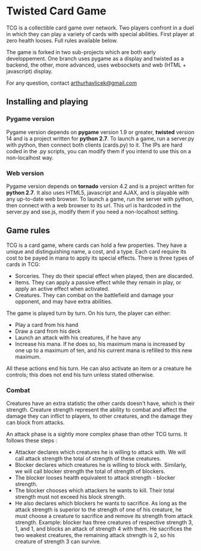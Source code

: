 # Twisted Card Game

TCG is a collectible card game over network. Two players confront in a duel in
which they can play a variety of cards with special abilities. First player at
zero health looses. Full rules available below.

The game is forked in two sub-projects which are both early developpement. One
branch uses pygame as a display and twisted as a backend, the other, more 
advanced, uses websockets and web (HTML + javascript) display.

For any question, contact arthurhavlicek@gmail.com

## Installing and playing

### Pygame version

Pygame version depends on **pygame** version 1.9 or greater, **twisted** version 14
and is a project written for **python 2.7**.
To launch a game, run a server.py with python, then connect both clients 
(cards.py) to it. The IPs are hard coded in the .py scripts, you can modify 
them if you intend to use this on a non-localhost way.

### Web version

Pygame version depends on **tornado** version 4.2 and is a project written for 
**python 2.7**. It also uses HTML5, javascript and AJAX, and is playable with any
up-to-date web browser. 
To launch a game, run the server with python, then connect with a web browser
to its url. This url is hardcoded in the server.py and sse.js, modify them if
you need a non-localhost setting.

## Game rules

TCG is a card game, where cards can hold a few properties. They have a unique
and distinguishing name, a cost, and a type. Each card require its cost to be
payed in mana to apply its special effects. There is three types of cards in 
TCG:
* Sorceries. They do their special effect when played, then are discarded.
* Items. They can apply a passive effect while they remain in play, or apply an 
active effect when activated.
* Creatures. They can combat on the battlefield and damage your opponent, and
may have extra abilities.

The game is played turn by turn. On his turn, the player can either:
* Play a card from his hand
* Draw a card from his deck
* Launch an attack with his creatures, if he have any
* Increase his mana. If he does so, his maximum mana is increased by one up to a
maximum of ten, and his current mana is refilled to this new maximum. 

All these actions end his turn. He can also activate an item or a creature he
controls; this does not end his turn unless stated otherwise.

### Combat

Creatures have an extra statistic the other cards doesn't have, which is their
strength. Creature strength represent the ability to combat and affect the
damage they can inflict to players, to other creatures, and the damage they can
block from attacks.

An attack phase is a sightly more complex phase than other TCG turns. It 
follows these steps :
* Attacker declares which creatures he is willing to attack with. We will call
attack strength the total of strength of these creatures.
* Blocker declares which creatures he is willing to block with. Similarly, we
will call blocker strength the total of strength of blockers.
* The blocker looses health equivalent to attack strength - blocker strength.
* The blocker chooses which attackers he wants to kill. Their total strength
must not exceed his block strength.
* He also declares which blockers he wants to sacrifice. As long as the attack
strength is superior to the strength of one of his creature, he must choose a
creature to sacrifice and remove its strength from attack strength. Example:
blocker has three creatures of respective strength 3, 1, and 1, and blocks
an attack of strength 4 with them. He sacrifices the two weakest creatures, the
remaining attack strength is 2, so his creature of strength 3 can survive.



